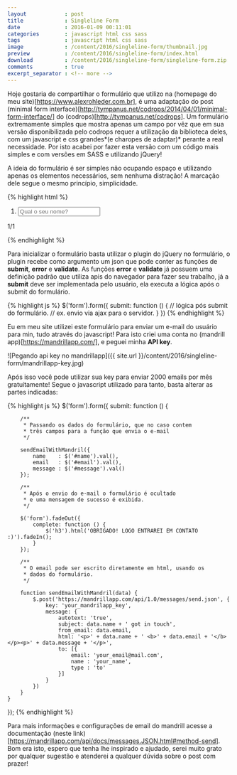 ```yaml
---
layout            : post
title             : Singleline Form
date              : 2016-01-09 00:11:01
categories        : javascript html css sass
tags              : javascript html css sass
image             : /content/2016/singleline-form/thumbnail.jpg
preview           : /content/2016/singleline-form/index.html
download          : /content/2016/singleline-form/singleline-form.zip
comments          : true
excerpt_separator : <!-- more -->
---
```


Hoje gostaria de compartilhar o formulário que utilizo na (homepage do meu site)[https://www.alexrohleder.com.br], é uma adaptação do post (minimal form interface)[http://tympanus.net/codrops/2014/04/01/minimal-form-interface/] do (codrops)[http://tympanus.net/codrops]. Um formulário extremamente simples que mostra apenas um campo por vêz que em sua versão disponibilizada pelo codrops requer a utilização da biblioteca deles, com um javascript e css grandes*(e charopes de adaptar)* perante a real necessidade. Por isto acabei por fazer esta versão com um código mais simples e com versões em SASS e utilizando jQuery!
<!-- more -->
A ideia do formulário é ser simples não ocupando espaço e utilizando apenas os elementos necessários, sem nenhuma distração! A marcação dele segue o mesmo princípio, simplicidade.

{% highlight html %}
<form novalidate autocomplete="off" class="ar-form">
	<ol class="questions">
		<!-- lista de questões, note que só a primeira tem a class current -->
		<li class="question current">
			<!-- também é possível incluir labels -->
			<!-- <label for="name">Qual seu nome?</label> -->
			<input type="text" id="name" placeholder="Qual o seu nome?" required>
		</li>
	</ol>
	<div class="next"><div class="arrow"></div></div>
	<div class="progress"><div class="progress-bar"></div></div>
	<div class="error"></div>
	<div class="count"><span class="itr">1</span>/<span class="total">1</span></div>
</form>
{% endhighlight %}

Para inicializar o formulário basta utilizar o plugin do jQuery no formulário, o plugin recebe como argumento um json que pode conter as funções de **submit**, **error** e **validate**. As funções **error** e **validate** já possuem uma definição padrão que utiliza apis do navegador para fazer seu trabalho, já a **submit** deve ser implementada pelo usuário, ela executa a lógica após o submit do formulário.

{% highlight js %}
$('form').form({
	submit: function () {
		// lógica pós submit do formulário.
		// ex. envio via ajax para o servidor.
	}
})
{% endhighlight %}

Eu em meu site utilizei este formulário para enviar um e-mail do usuário para min, tudo através do javascript! Para isto criei uma conta no (mandrill app)[https://mandrillapp.com/], e peguei minha **API key**.

![Pegando api key no mandrillapp]({{ site.url }}/content/2016/singleline-form/mandrillapp-key.jpg)

Após isso você pode utilizar sua key para enviar 2000 emails por mês gratuítamente! Segue o javascript utilizado para tanto, basta alterar as partes indicadas:

{% highlight js %}
$('form').form({
	submit: function () {
		
		/**
		 * Passando os dados do formulário, que no caso contem
		 * três campos para a função que envia o e-mail
		 */
		
		sendEmailWithMandril({
            name    : $('#name').val(),
            email   : $('#email').val(),
            message : $('#message').val()
        });

        /**
         * Após o envio do e-mail o formulário é ocultado
         * e uma mensagem de sucesso é exibida.
         */

        $('form').fadeOut({
            complete: function () {
            	$('h3').html('OBRIGADO! LOGO ENTRAREI EM CONTATO :)').fadeIn();
            }
        });

        /**
         * O email pode ser escrito diretamente em html, usando os
         * dados do formulário.
         */

		function sendEmailWithMandril(data) {
            $.post('https://mandrillapp.com/api/1.0/messages/send.json', {
                key: 'your_mandrilapp_key',
                message: {
                    autotext: 'true',
                    subject: data.name + ' got in touch',
                    from_email: data.email,
                    html: '<p>' + data.name + ' <b>' + data.email + '</b></p><p>' + data.message + '</p>',
                    to: [{
                        email: 'your_email@mail.com',
                        name : 'your_name',
                        type : 'to'
                    }]
                }
            })
        }
	}
});
{% endhighlight %}

Para mais informações e configurações de email do mandrill acesse a documentação (neste link)[https://mandrillapp.com/api/docs/messages.JSON.html#method-send]. Bom era isto, espero que tenha lhe inspirado e ajudado, serei muito grato por qualquer sugestão e atenderei a qualquer dúvida sobre o post com prazer!
